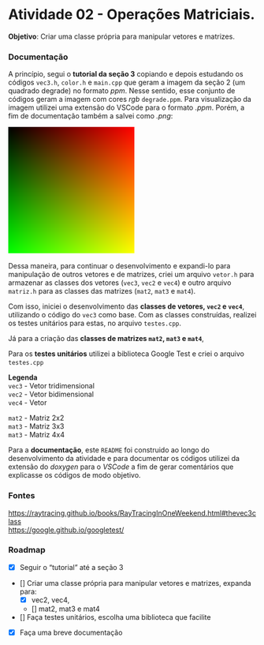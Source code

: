 # Atividade 02 - Operações Matriciais. 
**Objetivo**: Criar uma classe própria para manipular vetores e matrizes.

### Documentação
A princípio, segui o **tutorial da seção 3** copiando e depois estudando os códigos `vec3.h`, `color.h` e `main.cpp` que geram a imagem da seção 2 (um quadrado degrade) no formato *ppm*. Nesse sentido, esse conjunto de códigos geram a imagem com cores *rgb* `degrade.ppm`. Para visualização da imagem utilizei uma extensão do VSCode para o formato *.ppm*. Porém, a fim de documentação também a salvei como *.png*:

![Imagem Degrade](./tutorial/degrade.png)

Dessa maneira, para continuar o desenvolvimento e expandi-lo para manipulação de outros vetores e de matrizes, criei um arquivo `vetor.h` para armazenar as classes dos vetores (`vec3`, `vec2` e `vec4`) e outro arquivo `matriz.h` para as classes das matrizes (`mat2`, `mat3` e `mat4`).

Com isso, iniciei o desenvolvimento das **classes de vetores, `vec2` e `vec4`**, utilizando o código do `vec3` como base. Com as classes construídas, realizei os testes unitários para estas, no arquivo `testes.cpp`.

Já para a criação das **classes de matrizes `mat2`, `mat3` e `mat4`**,

Para os **testes unitários** utilizei a biblioteca Google Test e criei o arquivo `testes.cpp`

**Legenda** <br>
`vec3` - Vetor tridimensional <br>
`vec2` - Vetor bidimensional <br>
`vec4` - Vetor

`mat2` - Matriz 2x2 <br>
`mat3` - Matriz 3x3 <br>
`mat3` - Matriz 4x4 <br>

Para a **documentação**, este `README` foi construido ao longo do desenvolvimento da atividade e para documentar os códigos utilizei da extensão do *doxygen* para o *VSCode* a fim de gerar comentários que explicasse os códigos de modo objetivo.

### Fontes
https://raytracing.github.io/books/RayTracingInOneWeekend.html#thevec3class <br>
https://google.github.io/googletest/ <br>


### Roadmap
- [x] Seguir o “tutorial” até a seção 3
- [] Criar uma classe própria para manipular vetores e matrizes, expanda para:
    - [x] vec2, vec4, 
    - [] mat2, mat3 e mat4
- [] Faça testes unitários, escolha uma biblioteca que facilite
- [x] Faça uma breve documentação